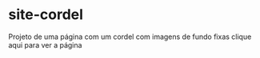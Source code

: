 # site-cordel
Projeto de uma página com um cordel com imagens de fundo fixas clique aqui para ver a página

